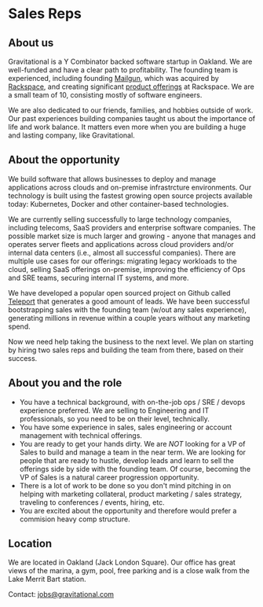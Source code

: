 # Sales Reps

## About us

Gravitational is a Y Combinator backed software startup in Oakland. We are well-funded and have a clear path to profitability. The founding team is experienced, including founding [Mailgun](http://mailgun.com), which was acquired by [Rackspace](http://rackspace.com), and creating significant [product offerings](http://www.rackspace.com/blog/onmetal-the-right-way-to-scale/) at Rackspace. We are a small team of 10, consisting mostly of software engineers.

We are also dedicated to our friends, families, and hobbies outside of work. Our past experiences building companies taught us about the importance of life and work balance. It matters even more when you are building a huge and lasting company, like Gravitational.

## About the opportunity

We build software that allows businesses to deploy and manage applications across clouds and on-premise infrastrcture environments. Our technology is built using the fastest growing open source projects available today: Kubernetes, Docker and other container-based technologies.

We are currently selling successfully to large technology companies, including telecoms, SaaS providers and enterprise software companies. The possible market size is much larger and growing - anyone that manages and operates server fleets and applications across cloud providers and/or internal data centers (i.e., almost all successful companies). There are multiple use cases for our offerings: migrating legacy workloads to the cloud, selling SaaS offerings on-premise, improving the efficiency of Ops and SRE teams, securing internal IT systems, and more.

We have developed a popular open sourced project on Github called [Teleport](https://github.com/gravitational/teleport) that generates a good amount of leads. We have been successful bootstrapping sales with the founding team (w/out any sales experience), generating millions in revenue within a couple years without any marketing spend. 

Now we need help taking the business to the next level. We plan on starting by hiring two sales reps and building the team from there, based on their success.

## About you and the role

* You have a technical background, with on-the-job ops / SRE / devops experience preferred. We are selling to Engineering and IT professionals, so you need to be on their level, technically.
* You have some experience in sales, sales engineering or account management with technical offerings.
* You are ready to get your hands dirty. We are _NOT_ looking for a VP of Sales to build and manage a team in the near term. We are looking for people that are ready to hustle, develop leads and learn to sell the offerings side by side with the founding team. Of course, becoming the VP of Sales is a natural career progression opportunity.
* There is a lot of work to be done so you don't mind pitching in on helping with marketing collateral, product marketing / sales strategy, traveling to conferences / events, hiring, etc.
* You are excited about the opportunity and therefore would prefer a commision heavy comp structure.

## Location

We are located in Oakland (Jack London Square).  Our office has great views of the marina, a gym, pool, free parking and is a close walk from the Lake Merrit Bart station.

Contact: jobs@gravitational.com